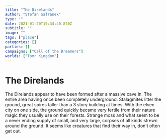 ```yaml
---
title: "The Direlands"
author: "Stefan Safranek"
type: ""
date: 2021-01-20T19:34:40.870Z
subtitle: ""
image: ""
tags: ["place"]
categories: []
parties: []
campaigns: ["Call of the Dreamers"]
worlds: ["Tomr Kingdom"]
---
```


# The Direlands

The Direlands appear to have been formed after a massive cave in. The entire area having once been completely underground.
Stalagmites litter the ground, great spires taller than a 3 story building at times. With the elven city on one side, the ground quickly became very fertile from their nature magic they usually use on their forests.
Strange moss and what seem to be a never ending supply of small, and very large, corpses of all kinds strewn around the ground. It seems like creatures that find their way in, don't often get out.
